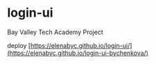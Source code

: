 # login-ui
Bay Valley Tech Academy Project

deploy [https://elenabyc.github.io/login-ui/](https://elenabyc.github.io/login-ui-bychenkova/)
